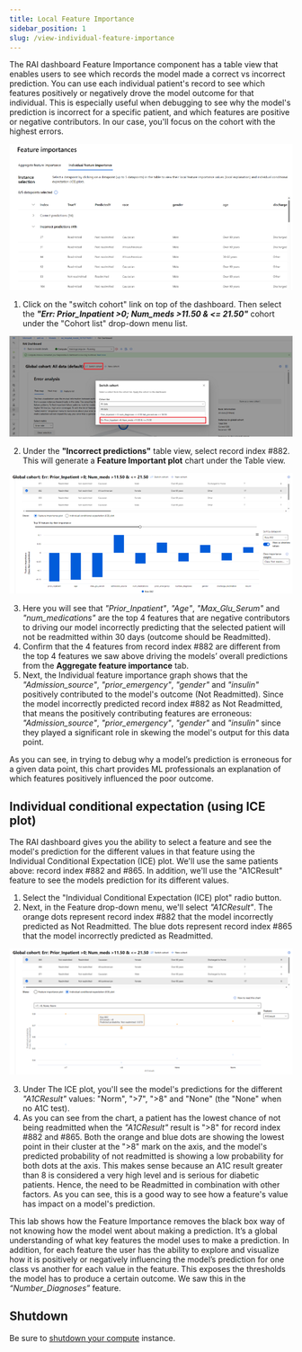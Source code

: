 ```yaml
---
title: Local Feature Importance
sidebar_position: 1
slug: /view-individual-feature-importance
---
```


The RAI dashboard Feature Importance component has a table view that enables users to see which records the model made a correct vs incorrect prediction.  You can use each individual patient's record to see which features positively or negatively drove the model outcome for that individual. This is especially useful when debugging to see why the model's prediction is incorrect for a specific patient, and which features are positive or negative contributors.   In our case, you'll focus on the cohort with the highest errors.

![Individual Feature importance table](/img/tutorial/10-fi-table-view.png "Individual Feature importance table")

1. Click on the "switch cohort" link on top of the dashboard.  Then select the ***"Err: Prior_Inpatient >0; Num_meds >11.50 & <= 21.50"*** cohort under the "Cohort list" drop-down menu list.
	
![Switch cohort](/img/tutorial/6-da-switch-cohort.png "Switch cohort")	

2. Under the **"Incorrect predictions"** table view, select record index #882.  This will generate a **Feature Important plot** chart under the Table view.

![Individual Feature importance table](/img/tutorial/10-fi-selected-datapt-influence.png "Individual Feature importance table")	

3. Here you will see that *"Prior_Inpatient"*, *"Age"*, *"Max_Glu_Serum"* and *"num_medications"* are the top 4 features that are negative contributors to driving our model incorrectly predicting that the selected patient will not be readmitted within 30 days (outcome should be Readmitted).
4. Confirm that the 4 features from record index #882 are different from the top 4 features we saw above driving the models’ overall predictions from the **Aggregate feature importance** tab.
5. Next, the Individual feature importance graph shows that the *"Admission_source"*, *"prior_emergency"*, *"gender"* and *"insulin"* positively contributed to the model's outcome (Not Readmitted). Since the model incorrectly predicted record index #882 as Not Readmitted, that means the positively contributing features are erroneous: *"Admission_source"*, *"prior_emergency"*, *"gender"* and *"insulin"* since they played a significant role in skewing the model's output for this data point.

As you can see, in trying to debug why a model’s prediction is erroneous for a given data point, this chart provides ML professionals an explanation of which features positively influenced the poor outcome.
	
## Individual conditional expectation (using ICE plot)

The RAI dashboard gives you the ability to select a feature and see the model's prediction for the different values in that feature using the Individual Conditional Expectation (ICE) plot. We'll use the same patients above:  record index #882 and #865.  In addition, we'll use the "A1CResult" feature to see the models prediction for its different values.

1. Select the "Individual Conditional Expectation (ICE) plot" radio button. 
2. Next, in the Feature drop-down menu, we'll select *"A1CResult"*. The orange dots represent record index #882 that the model incorrectly predicted as Not Readmitted. The blue dots represent record index #865 that the model incorrectly predicted as Readmitted.

![ICE feature influence](/img/tutorial/10-fi-ice-chart.png "ICE feature influence")	

3. Under The ICE plot, you'll see the model's predictions for the different *"A1CResult"* values: "Norm", ">7", ">8" and "None" (the "None" when no A1C test). 
4. As you can see from the chart, a patient has the lowest chance of not being readmitted when the *"A1CResult"* result is ">8" for record index #882 and #865. Both the orange and blue dots are showing the lowest point in their cluster at the ">8" mark on the axis, and the model's predicted probability of not readmitted is showing a low probability for both dots at the axis. This makes sense because an A1C result greater than 8 is considered a very high level and is serious for diabetic patients. Hence, the need to be Readmitted in combination with other factors. As you can see, this is a good way to see how a feature's value has impact on a model's prediction.
	
This lab shows how the Feature Importance removes the black box way of not knowing how the model went about making a prediction. It’s a global understanding of what key features the model uses to make a prediction. In addition, for each feature the user has the ability to explore and visualize how it is positively or negatively influencing the model’s prediction for one class vs another for each value in the feature. This exposes the thresholds the model has to produce a certain outcome. We saw this in the *“Number_Diagnoses”* feature. 

## Shutdown

Be sure to [shutdown your compute](/docs/stop-compute) instance.

